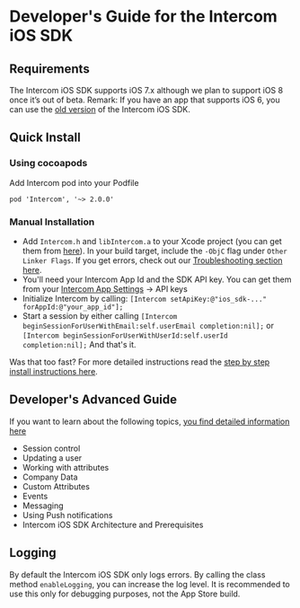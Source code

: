 # Developer's Guide for the Intercom iOS SDK

## Requirements
The Intercom iOS SDK supports iOS 7.x although we plan to support iOS 8 once it’s out of beta. 
Remark: If you have an app that supports iOS 6, you can use the [old version](https://github.com/intercom/intercom-ios/tree/sdk1) of the Intercom iOS SDK.

## Quick Install
### Using cocoapods
Add Intercom pod into your Podfile
```
pod 'Intercom', '~> 2.0.0'
```

### Manual Installation 
- Add `Intercom.h` and `libIntercom.a` to your Xcode project (you can get them from [here](https://github.com/intercom/intercom-ios/tree/master/Intercom)). In your build target, include the `-ObjC` flag under `Other Linker Flags`. If you get errors, check out our [Troubleshooting section here](http://docs.intercom.io/install-on-your-mobile-product/install-the-intercom-ios-sdk#troubleshooting-installation).
- You'll need your Intercom App Id and the SDK API key. You can get them from your [Intercom App Settings](https://app.intercom.io/) -> API keys 
- Initialize Intercom by calling:
`[Intercom setApiKey:@"ios_sdk-..." forAppId:@"your_app_id"];`
- Start a session by either calling
`[Intercom beginSessionForUserWithEmail:self.userEmail completion:nil];`
or
`[Intercom beginSessionForUserWithUserId:self.userId completion:nil];`
And that's it. 

Was that too fast? For more detailed instructions read the [step by step install instructions here](http://docs.intercom.io/install-on-your-mobile-product/install-the-intercom-ios-sdk#step-by-step-install).

## Developer's Advanced Guide
If you want to learn about the following topics, [you find detailed information here](http://docs.intercom.io/install-on-your-mobile-product/configure-the-ios-sdk)
- Session control
- Updating a user
- Working with attributes
- Company Data
- Custom Attributes
- Events
- Messaging
- Using Push notifications
- Intercom iOS SDK Architecture and Prerequisites

## Logging
By default the Intercom iOS SDK only logs errors. By calling the class method `enableLogging`, you can increase the log level. It is recommended to use this only for debugging purposes, not the App Store build.
